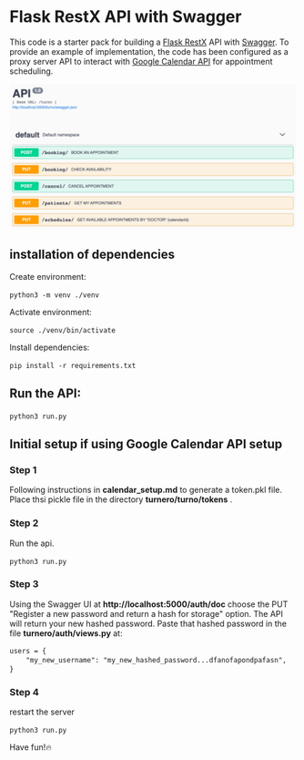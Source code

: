 # Flask RestX API with Swagger

This code is a starter pack for building a [Flask RestX](https://flask-restx.readthedocs.io/en/latest/) API with [Swagger](https://swagger.io/). To provide an example of implementation, the code has been configured as a proxy server API to interact with [Google Calendar API](https://developers.google.com/calendar/api/guides/create-events) for appointment scheduling.

![APIs and Services](images/SwaggerFront.png)

## installation of dependencies

Create environment:

```python3 -m venv ./venv```

Activate environment:

```source ./venv/bin/activate```

Install dependencies:

```pip install -r requirements.txt```

## Run the API:

```python3 run.py```

## Initial setup if using Google Calendar API setup

### Step 1
Following instructions in **calendar_setup.md** to generate a token.pkl file. Place thsi pickle file in the directory **turnero/turno/tokens** .
### Step 2
Run the api. 

```python3 run.py```

### Step 3
Using the Swagger UI at **http://localhost:5000/auth/doc** choose the PUT "Register a new password and return a hash for storage" option. The API will return your new hashed password. Paste that hashed password in the file **turnero/auth/views.py** at:
```
users = {
    "my_new_username": "my_new_hashed_password...dfanofapondpafasn",
}
```
### Step 4
restart the server

```python3 run.py```

Have fun!🔥
